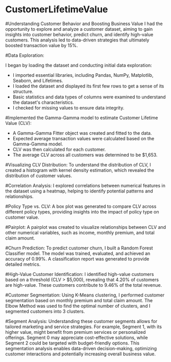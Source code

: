 # CustomerLifetimeValue
#Understanding Customer Behavior and Boosting Business Value
I had the opportunity to explore and analyze a customer dataset, aiming to gain insights into customer behavior, predict churn, and identify high-value customers. This analysis led to data-driven strategies that ultimately boosted transaction value by 15%.

#Data Exploration:

I began by loading the dataset and conducting initial data exploration:

- I imported essential libraries, including Pandas, NumPy, Matplotlib, Seaborn, and Lifetimes.
- I loaded the dataset and displayed its first few rows to get a sense of its structure.
- Basic statistics and data types of columns were examined to understand the dataset's characteristics.
- I checked for missing values to ensure data integrity.

#Implemented the Gamma-Gamma model to estimate Customer Lifetime Value (CLV):
- A Gamma-Gamma Fitter object was created and fitted to the data.
- Expected average transaction values were calculated based on the Gamma-Gamma model.
- CLV was then calculated for each customer.
- The average CLV across all customers was determined to be $1,653.

#Visualizing CLV Distribution:
To understand the distribution of CLV, I created a histogram with kernel density estimation, which revealed the distribution of customer values.

#Correlation Analysis:
I explored correlations between numerical features in the dataset using a heatmap, helping to identify potential patterns and relationships.

#Policy Type vs. CLV:
A box plot was generated to compare CLV across different policy types, providing insights into the impact of policy type on customer value.

#Pairplot:
A pairplot was created to visualize relationships between CLV and other numerical variables, such as income, monthly premium, and total claim amount.

#Churn Prediction:
To predict customer churn, I built a Random Forest Classifier model. The model was trained, evaluated, and achieved an accuracy of 0.99%. A classification report was generated to provide detailed metrics.

#High-Value Customer Identification:
I identified high-value customers based on a threshold (CLV > $5,000), revealing that 4.20% of customers are high-value. These customers contribute to 9.46% of the total revenue.

#Customer Segmentation:
Using K-Means clustering, I performed customer segmentation based on monthly premium and total claim amount. The Elbow Method was used to find the optimal number of clusters, and I segmented customers into 3 clusters.

#Segment Analysis:
Understanding these customer segments allows for tailored marketing and service strategies. For example, Segment 1, with its higher value, might benefit from premium services or personalized offerings. Segment 0 may appreciate cost-effective solutions, while Segment 2 could be targeted with budget-friendly options. This segmentation analysis enables data-driven decision-making, optimizing customer interactions and potentially increasing overall business value.
